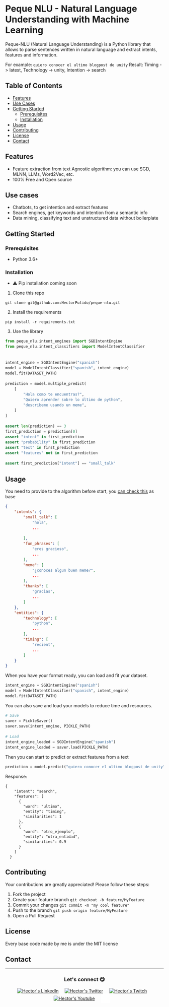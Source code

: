 # Peque NLU - Natural Language Understanding with Machine Learning
Peque-NLU (Natural Language Understanding) is a Python library that allows to parse sentences written in natural language and extract intents, features and information.

For example: `quiero conocer el ultimo blogpost de unity` 
Result: Timing -> latest, Technology -> unity, Intention -> search

## Table of Contents

- [Features](#features)
- [Use Cases](#use-cases)
- [Getting Started](#getting-started)
    - [Prerequisites](#prerequisites)
    - [Installation](#installation)
- [Usage](#usage)
- [Contributing](#contributing)
- [License](#license)
- [Contact](#contact)

## Features
- Feature extraction from text
Agnostic algorithm: you can use SGD, MLNN, LLMs, Word2Vec, etc.
- 100% Free and Open source

## Use cases
- Chatbots, to get intention and extract features
- Search engines, get keywords and intention from a semantic info
- Data mining, classifying text and unstructured data without boilerplate


## Getting Started

### Prerequisites

- Python 3.6+

### Installation

- ⚠️ Pip installation coming soon

1. Clone this repo
```
git clone git@github.com:HectorPulido/peque-nlu.git
```
2. Install the requirements
```
pip install -r requirements.txt
```
3. Use the library
```py
from peque_nlu.intent_engines import SGDIntentEngine
from peque_nlu.intent_classifiers import ModelIntentClassifier


intent_engine = SGDIntentEngine("spanish")
model = ModelIntentClassifier("spanish", intent_engine)
model.fit(DATASET_PATH)

prediction = model.multiple_predict(
    [
        "Hola como te encuentras?",
        "Quiero aprender sobre lo último de python",
        "describeme usando un meme",
    ]
)

assert len(prediction) == 3
first_prediction = prediction[0]
assert "intent" in first_prediction
assert "probability" in first_prediction
assert "text" in first_prediction
assert "features" not in first_prediction

assert first_prediction["intent"] == "small_talk"

```

## Usage
You need to provide to the algorithm before start, you [can check this](https://github.com/HectorPulido/peque-nlu/blob/main/intents_example.json) as base
```json
{
    "intents": {
        "small_talk": [
            "hola",
            ...

        ],
        "fun_phrases": [
            "eres gracioso",
            ...
        ],
        "meme": [
            "¿conoces algun buen meme?",
            ...
        ],
        "thanks": [
            "gracias",
            ...
        ]
    },
    "entities": {
        "technology": [
            "python",
            ...
        ],
        "timing": [
            "recient",
            ...
        ]
    }
}
```

When you have your format ready, you can load and fit your dataset.
```py
intent_engine = SGDIntentEngine("spanish")
model = ModelIntentClassifier("spanish", intent_engine)
model.fit(DATASET_PATH)
```

You can also save and load your models to reduce time and resources.
```py
# Save
saver = PickleSaver()
saver.save(intent_engine, PICKLE_PATH)

# Load
intent_engine_loaded = SGDIntentEngine("spanish")
intent_engine_loaded = saver.load(PICKLE_PATH)
```

Then you can start to predict or extract features from a text
```py
prediction = model.predict("quiero conocer el ultimo blogpost de unity")
```

Response:
```
{
    "intent": "search",
    "features": [
      {
        "word": "ultimo",
        "entity": "timing",
        "similarities": 1
      },
      {
        "word": "otro_ejemplo",
        "entity": "otra_entidad",
        "similarities": 0.9
      }
    ]
  }
```

## Contributing

Your contributions are greatly appreciated! Please follow these steps:

1. Fork the project
2. Create your feature branch `git checkout -b feature/MyFeature`
3. Commit your changes `git commit -m "my cool feature"`
4. Push to the branch `git push origin feature/MyFeature`
5. Open a Pull Request

## License

Every base code made by me is under the MIT license

## Contact

<hr>
<div align="center">
<h3 align="center">Let's connect 😋</h3>
</div>
<p align="center">
<a href="https://www.linkedin.com/in/hector-pulido-17547369/" target="blank">
<img align="center" width="30px" alt="Hector's LinkedIn" src="https://www.vectorlogo.zone/logos/linkedin/linkedin-icon.svg"/></a> &nbsp; &nbsp;
<a href="https://twitter.com/Hector_Pulido_" target="blank">
<img align="center" width="30px" alt="Hector's Twitter" src="https://www.vectorlogo.zone/logos/twitter/twitter-official.svg"/></a> &nbsp; &nbsp;
<a href="https://www.twitch.tv/hector_pulido_" target="blank">
<img align="center" width="30px" alt="Hector's Twitch" src="https://www.vectorlogo.zone/logos/twitch/twitch-icon.svg"/></a> &nbsp; &nbsp;
<a href="https://www.youtube.com/channel/UCS_iMeH0P0nsIDPvBaJckOw" target="blank">
<img align="center" width="30px" alt="Hector's Youtube" src="https://www.vectorlogo.zone/logos/youtube/youtube-icon.svg"/></a> &nbsp; &nbsp;
<a href="https://pequesoft.net/" target="blank">
<img align="center" width="30px" alt="Pequesoft website" src="https://github.com/HectorPulido/HectorPulido/blob/master/img/pequesoft-favicon.png?raw=true"/></a> &nbsp; &nbsp;
